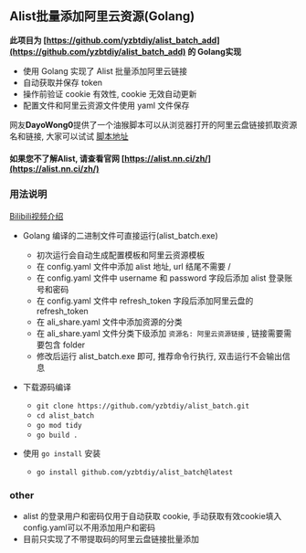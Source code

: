 ## Alist批量添加阿里云资源(Golang)

**此项目为 [https://github.com/yzbtdiy/alist_batch_add](https://github.com/yzbtdiy/alist_batch_add) 的 Golang实现**

* 使用 Golang 实现了 Alist 批量添加阿里云链接
* 自动获取并保存 token
* 操作前验证 cookie 有效性, cookie 无效自动更新
* 配置文件和阿里云资源文件使用 yaml 文件保存

网友**DayoWong0**提供了一个油猴脚本可以从浏览器打开的阿里云盘链接抓取资源名和链接, 大家可以试试 [脚本地址](https://greasyfork.org/zh-CN/scripts/457223-%E5%A4%8D%E5%88%B6%E4%B8%BA%E6%B7%BB%E5%8A%A0%E5%88%B0alist%E9%98%BF%E9%87%8C%E4%BA%91%E7%9B%98%E5%88%86%E4%BA%AB%E9%93%BE%E6%8E%A5%E7%9A%84%E6%A0%BC%E5%BC%8F)

#### 如果您不了解Alist, 请查看官网 [https://alist.nn.ci/zh/](https://alist.nn.ci/zh/)

### 用法说明

[Bilibili视频介绍](https://www.bilibili.com/video/BV1uP411K747)

* Golang 编译的二进制文件可直接运行(alist_batch.exe)
  * 初次运行会自动生成配置模板和阿里云资源模板
  * 在 config.yaml 文件中添加 alist 地址, url 结尾不需要 /
  * 在 config.yaml 文件中 username 和 password 字段后添加 alist 登录账号和密码
  * 在 config.yaml 文件中 refresh_token 字段后添加阿里云盘的 refresh_token
  * 在 ali_share.yaml 文件中添加资源的分类
  * 在 ali_share.yaml 文件分类下级添加 `资源名: 阿里云资源链接` , 链接需要需要包含 folder
  * 修改后运行 alist_batch.exe 即可, 推荐命令行执行, 双击运行不会输出信息

* 下载源码编译
  * `git clone https://github.com/yzbtdiy/alist_batch.git`
  * `cd alist_batch`
  * `go mod tidy`
  * `go build .`

* 使用 `go install` 安装
  * `go install github.com/yzbtdiy/alist_batch@latest`

### other

* alist 的登录用户和密码仅用于自动获取 cookie, 手动获取有效cookie填入config.yaml可以不用添加用户和密码
* 目前只实现了不带提取码的阿里云盘链接批量添加
